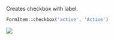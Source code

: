Creates checkbox with label.

```php
FormItem::checkbox('active', 'Active')
```

![](/img/checkbox.png)
